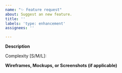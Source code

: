 ```yaml
---
name: "✨ Feature request"
about: Suggest an new feature.
title: ''
labels: 'type: enhancement'
assignees: ''

---
```


**Description**

Complexity [S/M/L]:

<!-- Frontend only -->
**Wireframes, Mockups, or Screenshots (if applicable)**
